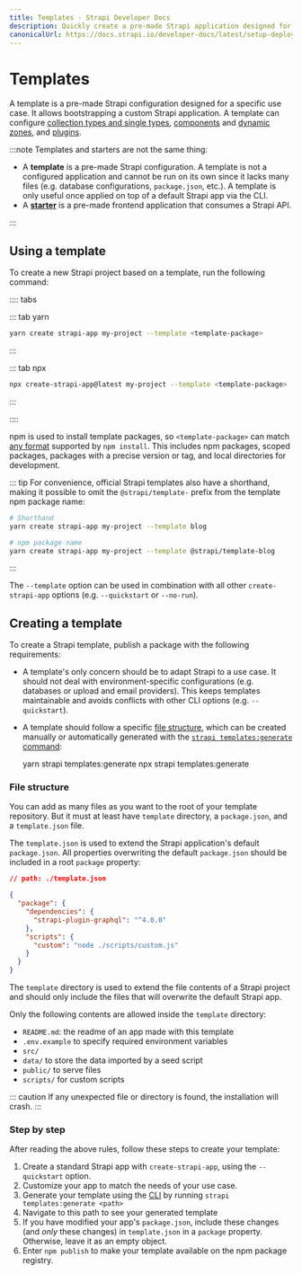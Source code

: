 ```yaml
---
title: Templates - Strapi Developer Docs
description: Quickly create a pre-made Strapi application designed for a specific use case. It allows you to quickly bootstrap a custom Strapi app.
canonicalUrl: https://docs.strapi.io/developer-docs/latest/setup-deployment-guides/installation/templates.html
---
```


# Templates

A template is a pre-made Strapi configuration designed for a specific use case. It allows bootstrapping a custom Strapi application. A template can configure [collection types and single types](/user-docs/latest/content-types-builder/introduction-to-content-types-builder.md), [components](/developer-docs/latest/development/backend-customization/models.html#components-2) and [dynamic zones](/developer-docs/latest/development/backend-customization/models.html#dynamic-zones), and [plugins](/developer-docs/latest/plugins/plugins-intro.html).

:::note
Templates and starters are not the same thing:

- A **template** is a pre-made Strapi configuration. A template is not a configured application and cannot be run on its own since it lacks many files (e.g. database configurations, `package.json`, etc.). A template is only useful once applied on top of a default Strapi app via the CLI.
- A **[starter](https://strapi.io/starters)** is a pre-made frontend application that consumes a Strapi API.

:::

## Using a template

To create a new Strapi project based on a template, run the following command:

:::: tabs

::: tab yarn

```bash
yarn create strapi-app my-project --template <template-package>
```

:::

::: tab npx

```bash
npx create-strapi-app@latest my-project --template <template-package>
```

:::

::::

npm is used to install template packages, so `<template-package>` can match [any format](https://docs.npmjs.com/cli/v8/commands/npm-install) supported by `npm install`. This includes npm packages, scoped packages, packages with a precise version or tag, and local directories for development.

::: tip
For convenience, official Strapi templates also have a shorthand, making it possible to omit the `@strapi/template-` prefix from the template npm package name:

```bash
# Shorthand
yarn create strapi-app my-project --template blog

# npm package name
yarn create strapi-app my-project --template @strapi/template-blog
```

:::

The `--template` option can be used in combination with all other `create-strapi-app` options (e.g. `--quickstart` or `--no-run`).

## Creating a template

To create a Strapi template, publish a package with the following requirements:

* A template's only concern should be to adapt Strapi to a use case. It should not deal with environment-specific configurations (e.g. databases or upload and email providers). This keeps templates maintainable and avoids conflicts with other CLI options (e.g. `--quickstart`).

* A template should follow a specific [file structure](#file-structure), which can be created manually or automatically generated with the [`strapi templates:generate` command](/developer-docs/latest/developer-resources/cli/CLI.md#strapi-templates-generate):

    <code-group>

    <code-block title="YARN">
      yarn strapi templates:generate <path>
    </code-block>

    <code-block title="NPM">
      npx strapi templates:generate <path>
    </code-block>

    </code-group>

### File structure

You can add as many files as you want to the root of your template repository. But it must at least have `template` directory, a `package.json`, and a `template.json` file.

The `template.json` is used to extend the Strapi application's default `package.json`. All properties overwriting the default `package.json` should be included in a root `package` property:

```json
// path: ./template.json

{
  "package": {
    "dependencies": {
      "strapi-plugin-graphql": "^4.0.0"
    },
    "scripts": {
      "custom": "node ./scripts/custom.js"
    }
  }
}
```

The `template` directory is used to extend the file contents of a Strapi project and should only include the files that will overwrite the default Strapi app.

Only the following contents are allowed inside the `template` directory:

- `README.md`: the readme of an app made with this template
- `.env.example` to specify required environment variables
- `src/`
- `data/` to store the data imported by a seed script
- `public/` to serve files
- `scripts/` for custom scripts

::: caution
If any unexpected file or directory is found, the installation will crash.
:::

### Step by step

After reading the above rules, follow these steps to create your template:

1. Create a standard Strapi app with `create-strapi-app`, using the `--quickstart` option.
2. Customize your app to match the needs of your use case.
3. Generate your template using the [CLI](/developer-docs/latest/developer-resources/cli/CLI.md#strapi-templates-generate) by running `strapi templates:generate <path>`
4. Navigate to this path to see your generated template
5. If you have modified your app's `package.json`, include these changes (and _only_ these changes) in `template.json` in a `package` property. Otherwise, leave it as an empty object.
6. Enter `npm publish` to make your template available on the npm package registry.
